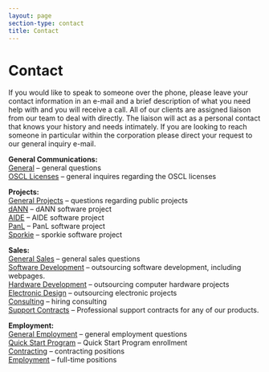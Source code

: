 ```yaml
---
layout: page
section-type: contact
title: Contact
---
```

# Contact

If you would like to speak to someone over the phone, please leave your contact information in an e-mail and a brief description of what you need help with and you will receive a call. All of our clients are assigned liaison from our team to deal with directly. The liaison will act as a personal contact that knows your history and needs intimately. If you are looking to reach someone in particular within the corporation please direct your request to our general inquiry e-mail.</p>

<p align="left"><strong>General Communications:</strong><br />
<a title="mailto:syncleus@syncleus.com" rel="nofollow" href="mailto:syncleus@syncleus.com">General</a> &#8211; general questions<br />
<a title="mailto:licenses@syncleus.com" rel="nofollow" href="mailto:licenses@syncleus.com">OSCL Licenses</a> &#8211; general inquires regarding the OSCL licenses
</p>
<p align="left"><strong>Projects:</strong><br />
<a title="mailto:projects@syncleus.com" rel="nofollow" href="mailto:projects@syncleus.com">General Projects</a> &#8211; questions regarding public projects<br />
<a title="mailto:dann@syncleus.com" rel="nofollow" href="mailto:dann@syncleus.com">dANN</a> &#8211; dANN software project<br />
<a title="mailto:aide@syncleus.com" rel="nofollow" href="mailto:aide@syncleus.com">AIDE</a> &#8211; AIDE software project<br />
<a title="mailto:panl@syncleus.com" rel="nofollow" href="mailto:panl@syncleus.com">PanL</a> &#8211; PanL software project<br />
<a title="mailto:sporkie@syncleus.com" rel="nofollow" href="mailto:sporkie@syncleus.com">Sporkie</a> &#8211; sporkie software project
</p>
<p align="left"><strong>Sales:</strong><br />
<a title="mailto:sales@syncleus.com" rel="nofollow" href="mailto:sales@syncleus.com">General Sales</a> &#8211; general sales questions<br />
<a title="mailto:softwaredevelopment@syncleus.com" rel="nofollow" href="mailto:softwaredevelopment@syncleus.com">Software Development</a> &#8211; outsourcing software development, including webpages.<br />
<a title="mailto:hardwaredevelopment@syncleus.com" rel="nofollow" href="mailto:hardwaredevelopment@syncleus.com">Hardware Development</a> &#8211; outsourcing computer hardware projects<br />
<a title="mailto:electronicdesign@syncleus.com" rel="nofollow" href="mailto:electronicdesign@syncleus.com">Electronic Design</a> &#8211; outsourcing electronic projects<br />
<a title="mailto:consulting@syncleus.com" rel="nofollow" href="mailto:consulting@syncleus.com">Consulting</a> &#8211; hiring consulting<br />
<a title="mailto:supportcontracts@syncleus.com" rel="nofollow" href="mailto:supportcontracts@syncleus.com">Support Contracts</a> &#8211; Professional support contracts for any of our products.
</p>
<p align="left"><strong>Employment:</strong><br />
<a title="mailto:employment@syncleus.com" rel="nofollow" href="mailto:employment@syncleus.com">General Employment</a> &#8211; general employment questions<br />
<a title="mailto:quickstart@syncleus.com" rel="nofollow" href="mailto:quickstart@syncleus.com">Quick Start Program</a> &#8211; Quick Start Program enrollment<br />
<a title="mailto:contracting@syncleus.com" rel="nofollow" href="mailto:contracting@syncleus.com">Contracting</a> &#8211; contracting positions<br />
<a title="mailto:hiring@syncleus.com" rel="nofollow" href="mailto:hiring@syncleus.com">Employment</a> &#8211; full-time positions
</p>
